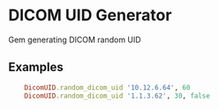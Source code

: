 # DICOM UID Generator

Gem generating DICOM random UID

## Examples

```ruby
    DicomUID.random_dicom_uid '10.12.6.64', 60
    DicomUID.random_dicom_uid '1.1.3.62', 30, false
```

